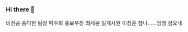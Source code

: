 ### Hi there 👋
비전공 송다현 팀장 박주희 홍보부장 최세윤 일개사원 이창훈
참나......엄청 잠오네
<!--
**eggzuxi/eggzuxi** is a ✨ _special_ ✨ repository because its `README.md` (this file) appears on your GitHub profile.

Here are some ideas to get you started:

- 🔭 I’m currently working on ...
- 🌱 I’m currently learning ...
- 👯 I’m looking to collaborate on ...
- 🤔 I’m looking for help with ...
- 💬 Ask me about ...
- 📫 How to reach me: ...
- 😄 Pronouns: ...
- ⚡ Fun fact: ...
-->
